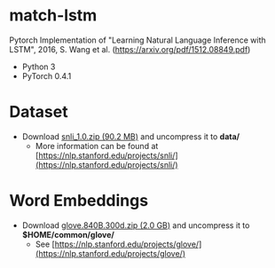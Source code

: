 # match-lstm
Pytorch Implementation of "Learning Natural Language Inference with LSTM", 2016, S. Wang et al. (https://arxiv.org/pdf/1512.08849.pdf)

* Python 3
* PyTorch 0.4.1

# Dataset
* Download [snli_1.0.zip (90.2 MB)](https://nlp.stanford.edu/projects/snli/snli_1.0.zip) and uncompress it to __data/__
    * More information can be found at [https://nlp.stanford.edu/projects/snli/](https://nlp.stanford.edu/projects/snli/)

# Word Embeddings
* Download [glove.840B.300d.zip (2.0 GB)](http://nlp.stanford.edu/data/glove.840B.300d.zip) and uncompress it to __$HOME/common/glove/__
    * See [https://nlp.stanford.edu/projects/glove/](https://nlp.stanford.edu/projects/glove/)
 